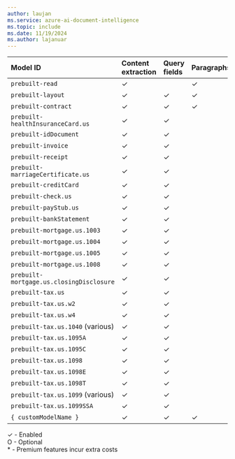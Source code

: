 ```yaml
---
author: laujan
ms.service: azure-ai-document-intelligence
ms.topic: include
ms.date: 11/19/2024
ms.author: lajanuar
---
```

<!-- markdownlint-disable MD041 -->

|Model ID|Content extraction|Query fields|Paragraphs|Paragraph roles|Selection marks|Tables|Key/value pairs|Languages|Barcodes|Document analysis|Formulas*|Style font*|High resolution*|Searchable PDF
|:----|:----|:----|:----|:----|:----|:----|:----|:----|:----|:----|:----|:----|:----|:----|
|`prebuilt-read`|✓| |✓| | | | |O|O| |O|O|O|O|
|`prebuilt-layout`|✓|✓|✓|✓|✓|✓|O|O|O| |O|O|O|
|`prebuilt-contract`|✓|✓|✓|✓|✓ | | |O|O|✓|O|O|
|`prebuilt-healthInsuranceCard.us`|✓|✓| | | | | |O|O|✓|O|O|O|
|`prebuilt-idDocument`|✓|✓|| | | | |O|O|✓|O|O|O|
|`prebuilt-invoice`|✓|✓| | |✓|✓|O|O|O|✓|O|O|O|
|`prebuilt-receipt`|✓|✓| | | | | |O|O|✓|O|O|O|
|`prebuilt-marriageCertificate.us` | ✓|✓ | | |✓| | | O | O |✓ | O | O | O |
|`prebuilt-creditCard` | ✓|✓ | | | | | | O | O |✓ | O | O | O |
|`prebuilt-check.us` | ✓|✓ | | | | | | O | O |✓ | O | O | O |
|`prebuilt-payStub.us` | ✓|✓ | | | | | | O | O |✓ | O | O | O |
|`prebuilt-bankStatement` | ✓|✓ | | | | | | O | O |✓ | O | O | O |
|`prebuilt-mortgage.us.1003` | ✓|✓ | | |✓| | | O | O |✓ | O | O | O |
|`prebuilt-mortgage.us.1004` | ✓|✓ | | |✓| | | O | O |✓ | O | O | O |
|`prebuilt-mortgage.us.1005` | ✓|✓ | | |✓| | | O | O |✓ | O | O | O |
|`prebuilt-mortgage.us.1008` | ✓|✓ | | |✓| | | O | O |✓ | O | O | O |
|`prebuilt-mortgage.us.closingDisclosure` | ✓|✓ | | |✓| | | O | O |✓ | O | O | O |
|`prebuilt-tax.us`|✓|✓| | |✓| | |O|O|✓|O|O|O|
|`prebuilt-tax.us.w2`|✓|✓| | |✓| | |O|O|✓|O|O|O|
|`prebuilt-tax.us.w4`|✓|✓| | | | | |O|O|✓|O|O|O|
|`prebuilt-tax.us.1040` (various) | ✓|✓ | | |✓| | | O | O |✓ | O | O | O |
|`prebuilt-tax.us.1095A`|✓|✓| | | | | |O|O|✓|O|O|O|
|`prebuilt-tax.us.1095C`|✓|✓| | | | | |O|O|✓|O|O|O|
|`prebuilt-tax.us.1098`|✓|✓| | |✓| | |O|O|✓|O|O|O|
|`prebuilt-tax.us.1098E`|✓|✓| | |✓| | |O|O|✓|O|O|O|
|`prebuilt-tax.us.1098T`|✓|✓| | |✓| | |O|O|✓|O|O|O|
|`prebuilt-tax.us.1099` (various)|✓|✓| | |✓| | |O|O|✓|O|O|O|
|`prebuilt-tax.us.1099SSA`|✓|✓| | | | | |O|O|✓|O|O|O|
|`{ customModelName }`|✓|✓|✓|✓|✓|✓| |O|O|✓|O|O|O|

✓ - Enabled</br>
O - Optional</br>
\* - Premium features incur extra costs

